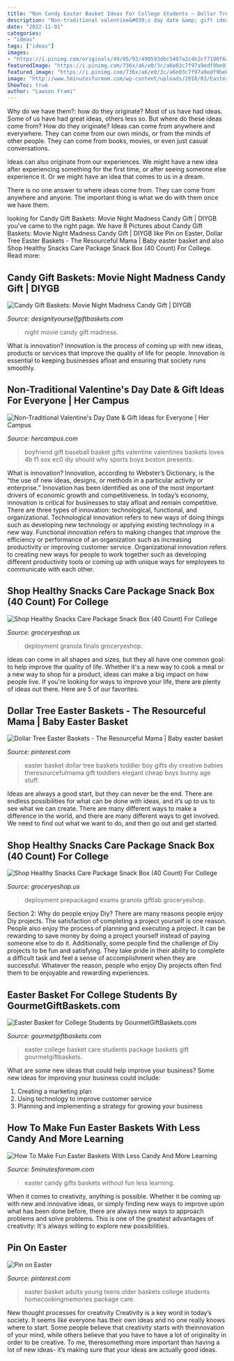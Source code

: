 ```yaml
---
title: "Non Candy Easter Basket Ideas For College Students ~ Dollar Tree Easter Baskets"
description: "Non-traditional valentine&#039;s day date &amp; gift ideas for everyone"
date: "2022-11-01"
categories:
- "ideas"
tags: ["ideas"]
images:
- "https://i.pinimg.com/originals/49/05/93/490593dbc5407a2c4b2cf7190f6ac7f3.jpg"
featuredImage: "https://i.pinimg.com/736x/a6/e0/3c/a6e03c7f97a9edf9be0185005e5c267d--easter-baskets-for-young-adults-easter-ideas-for-older-teens.jpg"
featured_image: "https://i.pinimg.com/736x/a6/e0/3c/a6e03c7f97a9edf9be0185005e5c267d--easter-baskets-for-young-adults-easter-ideas-for-older-teens.jpg"
image: "http://www.5minutesformom.com/wp-content/uploads/2018/03/Easter-Gifts-for-Kids-without-Candy.jpg"
ShowToc: true
author: "Lawson Frami"
---
```



Why do we have them?: how do they originate?
Most of us have had ideas. Some of us have had great ideas, others less so. But where do these ideas come from? How do they originate?
Ideas can come from anywhere and everywhere. They can come from our own minds, or from the minds of other people. They can come from books, movies, or even just casual conversations.

Ideas can also originate from our experiences. We might have a new idea after experiencing something for the first time, or after seeing someone else experience it. Or we might have an idea that comes to us in a dream.

There is no one answer to where ideas come from. They can come from anywhere and anyone. The important thing is what we do with them once we have them.

	

		
looking for Candy Gift Baskets: Movie Night Madness Candy Gift | DIYGB you've came to the right page. We have 8 Pictures about Candy Gift Baskets: Movie Night Madness Candy Gift | DIYGB like Pin on Easter, Dollar Tree Easter Baskets - The Resourceful Mama | Baby easter basket and also Shop Healthy Snacks Care Package Snack Box (40 Count) For College. Read more:
		
    
## Candy Gift Baskets: Movie Night Madness Candy Gift | DIYGB

<img loading=lazy src="https://www.designityourselfgiftbaskets.com/media/images/product_detail/TOWERSWEETS.jpg" onerror="this.onerror=null;this.src='https://tse3.mm.bing.net/th?id=OIP.CDjFv8k7VAHTy_a4IgCnYwHaHa&amp;pid=15.1';" alt="Candy Gift Baskets: Movie Night Madness Candy Gift | DIYGB">

_Source: designityourselfgiftbaskets.com_

>night movie candy gift madness. 

	

What is innovation?
Innovation is the process of coming up with new ideas, products or services that improve the quality of life for people. Innovation is essential to keeping businesses afloat and ensuring that society runs smoothly.

    
## Non-Traditional Valentine&#039;s Day Date &amp; Gift Ideas For Everyone | Her Campus

<img loading=lazy src="https://s-media-cache-ak0.pinimg.com/736x/30/f1/4b/30f14b0f88352446f2440f5f7bdd562f.jpg" onerror="this.onerror=null;this.src='https://tse3.mm.bing.net/th?id=OIP.IUjkdU1rSvHNeL1qz0FMBQHaJ3&amp;pid=15.1';" alt="Non-Traditional Valentine&#039;s Day Date &amp; Gift Ideas for Everyone | Her Campus">

_Source: hercampus.com_

>boyfriend gift baseball basket gifts valentine valentines baskets loves 4b f1 sox ec0 diy should why sports boys boston presents. 

	

What is innovation?
Innovation, according to Webster’s Dictionary, is the “the use of new ideas, designs, or methods in a particular activity or enterprise.” Innovation has been identified as one of the most important drivers of economic growth and competitiveness. In today’s economy, innovation is critical for businesses to stay afloat and remain competitive. There are three types of innovation: technological, functional, and organizational.
Technological innovation refers to new ways of doing things such as developing new technology or applying existing technology in a new way. Functional innovation refers to making changes that improve the efficiency or performance of an organization such as increasing productivity or improving customer service. Organizational innovation refers to creating new ways for people to work together such as developing different productivity tools or coming up with unique ways for employees to communicate with each other.

    
## Shop Healthy Snacks Care Package Snack Box (40 Count) For College

<img loading=lazy src="https://groceryeshop.us/image/cache/data/new_image_2020/ABSB017X09YUQ_1-600x600.jpg" onerror="this.onerror=null;this.src='https://tse2.mm.bing.net/th?id=OIP.uymUm9p7BG_bK_66MbPoiAHaHa&amp;pid=15.1';" alt="Shop Healthy Snacks Care Package Snack Box (40 Count) For College">

_Source: groceryeshop.us_

>deployment granola finals groceryeshop. 

	

Ideas can come in all shapes and sizes, but they all have one common goal: to help improve the quality of life. Whether it's a new way to cook a meal or a new way to shop for a product, ideas can make a big impact on how people live. If you're looking for ways to improve your life, there are plenty of ideas out there. Here are 5 of our favorites.

    
## Dollar Tree Easter Baskets - The Resourceful Mama | Baby Easter Basket

<img loading=lazy src="https://i.pinimg.com/originals/49/05/93/490593dbc5407a2c4b2cf7190f6ac7f3.jpg" onerror="this.onerror=null;this.src='https://tse3.mm.bing.net/th?id=OIP.ASlvXmRnbqzY9Ax3I0mS-AHaFo&amp;pid=15.1';" alt="Dollar Tree Easter Baskets - The Resourceful Mama | Baby easter basket">

_Source: pinterest.com_

>easter basket dollar tree baskets toddler boy gifts diy creative babies theresourcefulmama gift toddlers elegant cheap boys bunny age stuff. 

	

Ideas are always a good start, but they can never be the end. There are endless possibilities for what can be done with ideas, and it’s up to us to see what we can create. There are many different ways to make a difference in the world, and there are many different ways to get involved. We need to find out what we want to do, and then go out and get started.

    
## Shop Healthy Snacks Care Package Snack Box (40 Count) For College

<img loading=lazy src="https://groceryeshop.us/image/cache/data/new_image_2020/ABSB017X09YUQ-600x600.jpg" onerror="this.onerror=null;this.src='https://tse2.mm.bing.net/th?id=OIP._yYr81HX7jEFYg5Ej5ixswHaHa&amp;pid=15.1';" alt="Shop Healthy Snacks Care Package Snack Box (40 Count) For College">

_Source: groceryeshop.us_

>deployment prepackaged exams granola giftlab groceryeshop. 

	

Section 2: Why do people enjoy Diy?
There are many reasons people enjoy Diy projects. The satisfaction of completing a project yourself is one reason. People also enjoy the process of planning and executing a project. It can be rewarding to save money by doing a project yourself instead of paying someone else to do it. Additionally, some people find the challenge of Diy projects to be fun and satisfying. They take pride in their ability to complete a difficult task and feel a sense of accomplishment when they are successful. Whatever the reason, people who enjoy Diy projects often find them to be enjoyable and rewarding experiences.

    
## Easter Basket For College Students By GourmetGiftBaskets.com

<img loading=lazy src="https://www.gourmetgiftbaskets.com/images/Products/Easter-Gift-Baskets/Easter-Basket-College-Students_large.jpg" onerror="this.onerror=null;this.src='https://tse1.mm.bing.net/th?id=OIP.pxlZMksRxYiZN19vNlASXwHaHa&amp;pid=15.1';" alt="Easter Basket for College Students by GourmetGiftBaskets.com">

_Source: gourmetgiftbaskets.com_

>easter college basket care students package baskets gift gourmetgiftbaskets. 

	

What are some new ideas that could help improve your business?
Some new ideas for improving your business could include: 
1. Creating a marketing plan 
2. Using technology to improve customer service 
3. Planning and implementing a strategy for growing your business 

    
## How To Make Fun Easter Baskets With Less Candy And More Learning

<img loading=lazy src="http://www.5minutesformom.com/wp-content/uploads/2018/03/Easter-Gifts-for-Kids-without-Candy.jpg" onerror="this.onerror=null;this.src='https://tse2.mm.bing.net/th?id=OIP.WPJHUBGcB3wsD-W2tcHGyAHaE8&amp;pid=15.1';" alt="How To Make Fun Easter Baskets With Less Candy And More Learning">

_Source: 5minutesformom.com_

>easter candy gifts baskets without fun less learning. 

	

When it comes to creativity, anything is possible. Whether it be coming up with new and innovative ideas, or simply finding new ways to improve upon what has been done before, there are always new ways to approach problems and solve problems. This is one of the greatest advantages of creativity: It's always willing to explore new possibilities.

    
## Pin On Easter

<img loading=lazy src="https://i.pinimg.com/736x/a6/e0/3c/a6e03c7f97a9edf9be0185005e5c267d--easter-baskets-for-young-adults-easter-ideas-for-older-teens.jpg" onerror="this.onerror=null;this.src='https://tse4.mm.bing.net/th?id=OIP.S2uDXM-O4-w86ebAWDfiyQHaLH&amp;pid=15.1';" alt="Pin on Easter">

_Source: pinterest.com_

>easter basket adults young teens older baskets college students homecookingmemories package care. 

	

New thought processes for creativity
Creativity is a key word in today’s society. It seems like everyone has their own ideas and no one really knows where to start. Some people believe that creativity starts with theinnovation of your mind, while others believe that you have to have a lot of originality in order to be creative. To me, theresomething more important than having a lot of new ideas- it’s making sure that your ideas are actually good ideas.

